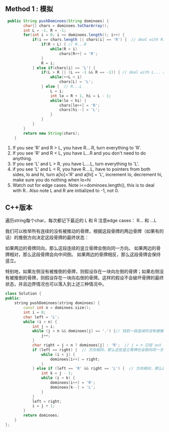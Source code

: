 ## Method 1 : 模拟

```java
 public String pushDominoes(String dominoes) {
        char[] chars = dominoes.toCharArray();
        int L = -1, R = -1;
        for(int i = 0; i <= dominoes.length(); i++) {
            if(i == chars.length || chars[i] == 'R') {  // deal with R...
                if(R > L) { // R...R
                    while(R < i)
                        chars[R++] = 'R';
                }
                R = i;
            } else if(chars[i] == 'L') {
                if(L > R || (L == -1 && R == -1)) { // deal with L... and ...L
                    while(++L < i)  
                        chars[L] = 'L';
                } else {  // R...L
                    L = i;
                    int lo = R + 1, hi = L - 1;
                    while(lo < hi) {
                        chars[lo++] = 'R';
                        chars[hi--] = 'L';
                    } 
                }
            }
        }
        return new String(chars);
    }     
```

1. If you see 'R' and R > L, you have R....R, turn everything to 'R'.
2. If you see 'R' and R < L, you have L...R and you don't need to do anything.
3. If you see 'L' and L > R, you have L....L, turn everything to 'L'.
4. if you see 'L' and L < R, you have R....L, have to pointers from both sides, lo and hi, turn a[lo]='R' and a[hi] = 'L', increment lo, decrement hi, make sure you do nothing when lo=hi
5. Watch out for edge cases. Note i<=dominoes.length(), this is to deal with R.. Also note L and R are initialized to -1, not 0.

## C++版本

遍历string每个char，每次都记下最近的 L 和 R
注意edge cases： R... 和 ...L

我们可以枚举所有连续的没有被推动的骨牌，根据这段骨牌的两边骨牌（如果有的话）的推倒方向决定这段骨牌的最终状态：

如果两边的骨牌同向，那么这段连续的竖立骨牌会倒向同一方向。
如果两边的骨牌相对，那么这段骨牌会向中间倒。
如果两边的骨牌相反，那么这段骨牌会保持竖立。

特别地，如果左侧没有被推倒的骨牌，则假设存在一块向左倒的骨牌；如果右侧没有被推倒的骨牌，则假设存在一块向右倒的骨牌。这样的假设不会破坏骨牌的最终状态，并且边界情况也可以落入到上述三种情况中。

```cpp
class Solution {
public:
    string pushDominoes(string dominoes) {
        const int n = dominoes.size();
        int i = 0;
        char left = 'L';
        while (i < n) {
            int j = i;
            while (j < n && dominoes[j] == '.') {// 找到一段连续的没有被推动的牌
                j++;
            }
            char right = j < n ? dominoes[j] : 'R';  // j = n 已经 out of range
            if (left == right) {  // 方向相同，那么这些竖立骨牌也会倒向同一方向
                while (i < j) {
                    dominoes[i++] = right;
                }
            } else if (left == 'R' && right == 'L') {  // 方向相对，那么就从两侧向中间倒
                int k = j - 1;
                while (i < k) {
                    dominoes[i++] = 'R';
                    dominoes[k--] = 'L';
                }
            }
            left = right;
            i = j + 1;
        }
        return dominoes;
    }
};
```